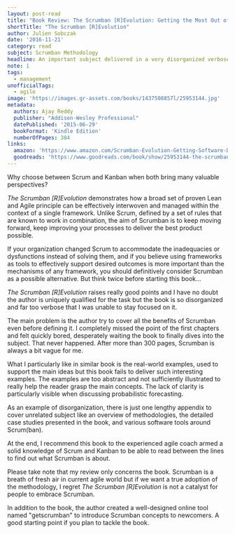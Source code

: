 ```yaml
---
layout: post-read
title: "Book Review: The Scrumban [R]Evolution: Getting the Most Out of Agile, Scrum, and Lean Kanban"
shortTitle: "The Scrumban [R]Evolution"
author: Julien Sobczak
date: '2016-11-21'
category: read
subject: Scrumban Methodology
headline: An important subject delivered in a very disorganized verbose book. Recommended for the more adventurous reader.
note: 1
tags:
  - management
unofficialTags:
  - agile
image: 'https://images.gr-assets.com/books/1437508857l/25953144.jpg'
metadata:
  authors: Ajay Reddy
  publisher: "Addison-Wesley Professional"
  datePublished: '2015-06-29'
  bookFormat: 'Kindle Edition'
  numberOfPages: 384
links:
  amazon: 'https://www.amazon.com/Scrumban-Evolution-Getting-Software-Development/dp/013408621X/'
  goodreads: 'https://www.goodreads.com/book/show/25953144-the-scrumban-r-evolution'
---
```


Why choose between Scrum and Kanban when both bring many valuable perspectives?

*The Scrumban [R]Evolution* demonstrates how a broad set of proven Lean and Agile principle can be effectively interwoven and managed within the context of a single framework. Unlike Scrum, defined by a set of rules that are known to work in combination, the aim of Scrumban is to keep moving forward, keep improving your processes to deliver the best product possible.

If your organization changed Scrum to accommodate the inadequacies or dysfunctions instead of solving them, and if you believe using frameworks as tools to effectively support desired outcomes is more important than the mechanisms of any framework, you should definitively consider Scrumban as a possible alternative. But think twice before starting this book...

*The Scrumban [R]Evolution* raises really good points and I have no doubt the author is uniquely qualified for the task but the book is so disorganized and far too verbose that I was unable to stay focused on it.

The main problem is the author try to cover all the benefits of Scrumban even before defining it. I completely missed the point of the first chapters and felt quickly bored, desperately waiting the book to finally dives into the subject. That never happened. After more than 300 pages, Scrumban is always a bit vague for me.

What I particularly like in similar book is the real-world examples, used to support the main ideas but this book fails to deliver such interesting examples. The examples are too abstract and not sufficiently illustrated to really help the reader grasp the main concepts. The lack of clarity is particularly visible when discussing probabilistic forecasting.

As an example of disorganization, there is just one lengthy appendix to cover unrelated subject like an overview of methodologies, the detailed case studies presented in the book, and various software tools around Scrum(ban).

At the end, I recommend this book to the experienced agile coach armed a solid knowledge of Scrum and Kanban to be able to read between the lines to find out what Scrumban is about.

Please take note that my review only concerns the book. Scrumban is a breath of fresh air in current agile world but if we want a true adoption of the methodology, I regret *The Scrumban [R]Evolution* is not a catalyst for people to embrace Scrumban.

In addition to the book, the author created a well-designed online tool named "getscrumban" to introduce Scrumban concepts to newcomers. A good starting point if you plan to tackle the book.

